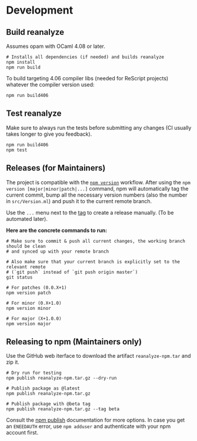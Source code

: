 # Development

## Build reanalyze

Assumes opam with OCaml 4.08 or later.

```
# Installs all dependencies (if needed) and builds reanalyze
npm install
npm run build
```

To build targeting 4.06 compiler libs (needed for ReScript projects) whatever the compiler version used:

```
npm run build406
```


## Test reanalyze

Make sure to always run the tests before submitting any changes (CI usually takes
longer to give you feedback).

```
npm run build406
npm test
```

## Releases (for Maintainers)

The project is compatible with the [`npm
version`](https://docs.npmjs.com/cli/version) workflow. After using the `npm
version [major|minor|patch|...]` command, npm will automatically tag the
current commit, bump all the necessary version numbers (also the number in
`src/Version.ml`) and push it to the current remote branch.

Use the `...` menu next to the [tag](https://github.com/rescript-association/reanalyze/tags) to create a release manually. (To be automated later).

**Here are the concrete commands to run:**

```
# Make sure to commit & push all current changes, the working branch should be clean
# and synced up with your remote branch

# Also make sure that your current branch is explicitly set to the relevant remote
# (`git push` instead of `git push origin master`)
git status

# For patches (0.0.X+1)
npm version patch

# For minor (0.X+1.0)
npm version minor

# For major (X+1.0.0)
npm version major
```

## Releasing to npm (Maintainers only)

Use the GitHub web iterface to download the artifact `reanalyze-npm.tar` and zip it.

```
# Dry run for testing
npm publish reanalyze-npm.tar.gz --dry-run

# Publish package as @latest
npm publish reanalyze-npm.tar.gz

# Publish package with @beta tag
npm publish reanalyze-npm.tar.gz --tag beta
```

Consult the [npm publish](https://docs.npmjs.com/cli/publish) documentation for more options.
In case you get an `ENEEDAUTH` error, use `npm adduser` and authenticate with your npm account first.

